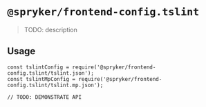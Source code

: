 # `@spryker/frontend-config.tslint`

> TODO: description

## Usage

```
const tslintConfig = require('@spryker/frontend-config.tslint/tslint.json');
const tslintMpConfig = require('@spryker/frontend-config.tslint/tslint.mp.json');

// TODO: DEMONSTRATE API
```
